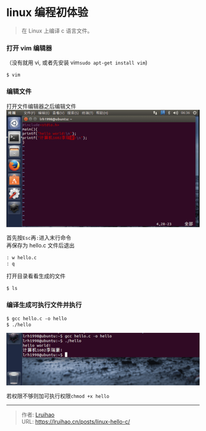 # linux 编程初体验


> 在 Linux 上编译 c 语言文件。

### 打开 vim 编辑器

（没有就用 vi, 或者先安装 vim`sudo apt-get install vim`)

```
$ vim
```

### 编辑文件

打开文件编辑器之后编辑文件
![](images/ubuntu.png)

首先按`Esc`再`:`进入末行命令  
再保存为 hello.c 文件后退出

```
: w hello.c
: q
```

打开目录看看生成的文件

```
$ ls
```

### 编译生成可执行文件并执行

```
$ gcc hello.c -o hello
$ ./hello
```

![](images/hello.png)

若权限不够则加可执行权限`chmod +x hello`


---

> 作者: [Lruihao](https://github.com/Lruihao)  
> URL: https://lruihao.cn/posts/linux-hello-c/  

